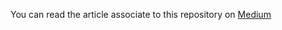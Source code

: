 You can read the article associate to this repository on [Medium](https://medium.com/@thomaspoignant/db121b09fd4?source=friends_link&sk=db99146693a1f4d99c99e5515acfcc77)
